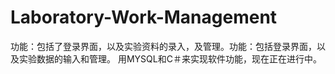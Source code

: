 # Laboratory-Work-Management
功能：包括了登录界面，以及实验资料的录入，及管理。功能：包括登录界面，以及实验数据的输入和管理。
用MYSQL和C＃来实现软件功能，现在正在进行中。
